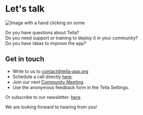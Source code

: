 <div className="section" id="get-in-touch">
    <h1>Let's talk</h1>
    <div className="columns">
        <div className="column">
            <img className="home-illustrations" src="img/contact.png" alt="Image with a hand clicking on some"></img>
        </div>
        <div className="column">
            <p>
                Do you have questions about Tella?<br/> 
                Do you need support or training to deploy it in your community?<br/>
                Do you have ideas to improve the app?<br/>
            </p>
            <h2>Get in touch</h2>
            <ul>
                <li> Write to us to <a href="mailto:contact@tella-app.org">contact@tella-app.org</a></li>
                <li> Schedule a call directly <a href="https://calendly.com/d/grp-5v7-rjf/tella-meeting">here</a>.</li>
                <li> Join our next <a href="/community-meetings">Community Meeting</a>.</li>
                <li> Use the anonymous feedback form in the Tella Settings.</li>
            </ul>
            <p> Or subscribe to our newsletter: <a href="https://blog.wearehorizontal.org/tag/tella/">here</a>. </p>
            <p>We are looking forward to hearing from you!</p>
        </div>
    </div>
</div>